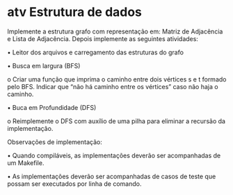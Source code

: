 # atv Estrutura de dados

Implemente a estrutura grafo com representação em: Matriz de Adjacência
e Lista de Adjacência. Depois implemente as seguintes atividades:

• Leitor dos arquivos e carregamento das estruturas do grafo

• Busca em largura (BFS)

o Criar uma função que imprima o caminho entre dois
vértices s e t formado pelo BFS. Indicar que “não há
caminho entre os vértices” caso não haja o caminho.

• Buca em Profundidade (DFS)

o Reimplemente o DFS com auxílio de uma pilha para
eliminar a recursão da implementação.

Observações de implementação:

• Quando compiláveis, as implementações deverão ser acompanhadas de um
Makefile.

• As implementações deverão ser acompanhadas de casos de teste que possam ser
executados por linha de comando.

